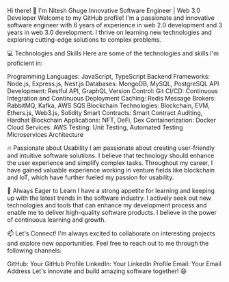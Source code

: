 Hi there! 👋 I'm Nitesh Ghuge
Innovative Software Engineer | Web 3.0 Developer
Welcome to my GitHub profile! I'm a passionate and innovative software engineer with 6 years of experience in web 2.0 development and 3 years in web 3.0 development. I thrive on learning new technologies and exploring cutting-edge solutions to complex problems.

💻 Technologies and Skills
Here are some of the technologies and skills I'm proficient in:

Programming Languages: JavaScript, TypeScript
Backend Frameworks: Node.js, Express.js, Nest.js
Databases: MongoDB, MySQL, PostgreSQL
API Development: Restful API, GraphQL
Version Control: Git
CI/CD: Continuous Integration and Continuous Deployment
Caching: Redis
Message Brokers: RabbitMQ, Kafka, AWS SQS 
Blockchain Technologies: Blockchain, EVM, Ethers.js, Web3.js, Solidity
Smart Contracts: Smart Contract Auditing, Hardhat
Blockchain Applications: NFT, DeFi, Dex
Containerization: Docker
Cloud Services: AWS
Testing: Unit Testing, Automated Testing
Microservices Architecture

🔥 Passionate about Usability
I am passionate about creating user-friendly and intuitive software solutions. I believe that technology should enhance the user experience and simplify complex tasks. Throughout my career, I have gained valuable experience working in venture fields like blockchain and IoT, which have further fueled my passion for usability.

🌱 Always Eager to Learn
I have a strong appetite for learning and keeping up with the latest trends in the software industry. I actively seek out new technologies and tools that can enhance my development process and enable me to deliver high-quality software products. I believe in the power of continuous learning and growth.

📫 Let's Connect!
I'm always excited to collaborate on interesting projects and explore new opportunities. Feel free to reach out to me through the following channels:

GitHub: Your GitHub Profile
LinkedIn: Your LinkedIn Profile
Email: Your Email Address
Let's innovate and build amazing software together! 😄
